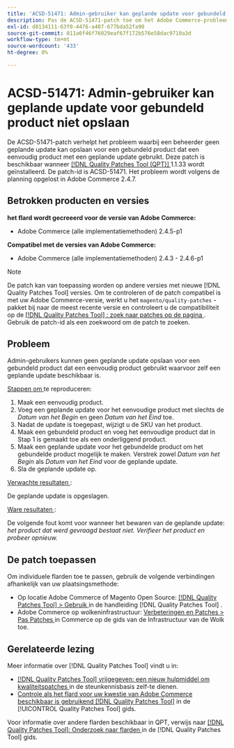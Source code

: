 ```yaml
---
title: 'ACSD-51471: Admin-gebruiker kan geplande update voor gebundeld product niet opslaan'
description: Pas de ACSD-51471-patch toe om het Adobe Commerce-probleem op te lossen waarbij een beheerder geen geplande update kan opslaan voor een gebundeld product dat een eenvoudig product met een geplande update gebruikt.
exl-id: d8134111-63f0-4476-a407-677bda52fa90
source-git-commit: 011a6f46f76029eaf67f172b576e58dac9710a3d
workflow-type: tm+mt
source-wordcount: '433'
ht-degree: 0%

---
```


# ACSD-51471: Admin-gebruiker kan geplande update voor gebundeld product niet opslaan

De ACSD-51471-patch verhelpt het probleem waarbij een beheerder geen geplande update kan opslaan voor een gebundeld product dat een eenvoudig product met een geplande update gebruikt. Deze patch is beschikbaar wanneer [[!DNL Quality Patches Tool (QPT)] ](https://experienceleague.adobe.com/en/docs/commerce-operations/tools/quality-patches-tool/quality-patches-tool-to-self-serve-quality-patches) 1.1.33 wordt geïnstalleerd. De patch-id is ACSD-51471. Het probleem wordt volgens de planning opgelost in Adobe Commerce 2.4.7.

## Betrokken producten en versies

**het flard wordt gecreeerd voor de versie van Adobe Commerce:**

* Adobe Commerce (alle implementatiemethoden) 2.4.5-p1

**Compatibel met de versies van Adobe Commerce:**

* Adobe Commerce (alle implementatiemethoden) 2.4.3 - 2.4.6-p1

>[!NOTE]
>
>De patch kan van toepassing worden op andere versies met nieuwe [!DNL Quality Patches Tool] versies. Om te controleren of de patch compatibel is met uw Adobe Commerce-versie, werkt u het `magento/quality-patches` -pakket bij naar de meest recente versie en controleert u de compatibiliteit op de [[!DNL Quality Patches Tool] : zoek naar patches op de pagina ](https://experienceleague.adobe.com/tools/commerce-quality-patches/index.html) . Gebruik de patch-id als een zoekwoord om de patch te zoeken.

## Probleem

Admin-gebruikers kunnen geen geplande update opslaan voor een gebundeld product dat een eenvoudig product gebruikt waarvoor zelf een geplande update beschikbaar is.

<u> Stappen om </u> te reproduceren:

1. Maak een eenvoudig product.
1. Voeg een geplande update voor het eenvoudige product met slechts de *Datum van het Begin* en geen *Datum van het Eind* toe.
1. Nadat de update is toegepast, wijzigt u de SKU van het product.
1. Maak een gebundeld product en voeg het eenvoudige product dat in Stap 1 is gemaakt toe als een onderliggend product.
1. Maak een geplande update voor het gebundelde product om het gebundelde product mogelijk te maken. Verstrek zowel *Datum van het Begin* als *Datum van het Eind* voor de geplande update.
1. Sla de geplande update op.

<u> Verwachte resultaten </u>:

De geplande update is opgeslagen.

<u> Ware resultaten </u>:

De volgende fout komt voor wanneer het bewaren van de geplande update: *het product dat werd gevraagd bestaat niet. Verifieer het product en probeer opnieuw.*

## De patch toepassen

Om individuele flarden toe te passen, gebruik de volgende verbindingen afhankelijk van uw plaatsingsmethode:

* Op locatie Adobe Commerce of Magento Open Source: [[!DNL Quality Patches Tool] > Gebruik ](/help/tools/quality-patches-tool/usage.md) in de handleiding [!DNL Quality Patches Tool] .
* Adobe Commerce op wolkeninfrastructuur: [ Verbeteringen en Patches > Pas Patches ](https://experienceleague.adobe.com/docs/commerce-cloud-service/user-guide/develop/upgrade/apply-patches.html) in Commerce op de gids van de Infrastructuur van de Wolk toe.

## Gerelateerde lezing

Meer informatie over [!DNL Quality Patches Tool] vindt u in:

* [[!DNL Quality Patches Tool]  vrijgegeven: een nieuw hulpmiddel om kwaliteitspatches ](https://experienceleague.adobe.com/en/docs/commerce-operations/tools/quality-patches-tool/quality-patches-tool-to-self-serve-quality-patches) in de steunkennisbasis zelf-te dienen.
* [ Controle als het flard voor uw kwestie van Adobe Commerce beschikbaar is gebruikend  [!DNL Quality Patches Tool]](/help/tools/quality-patches-tool/patches-available-in-qpt/check-patch-for-magento-issue-with-magento-quality-patches.md) in de [!UICONTROL Quality Patches Tool] gids.


Voor informatie over andere flarden beschikbaar in QPT, verwijs naar [[!DNL Quality Patches Tool]: Onderzoek naar flarden ](https://experienceleague.adobe.com/tools/commerce-quality-patches/index.html) in de [!DNL Quality Patches Tool] gids.
